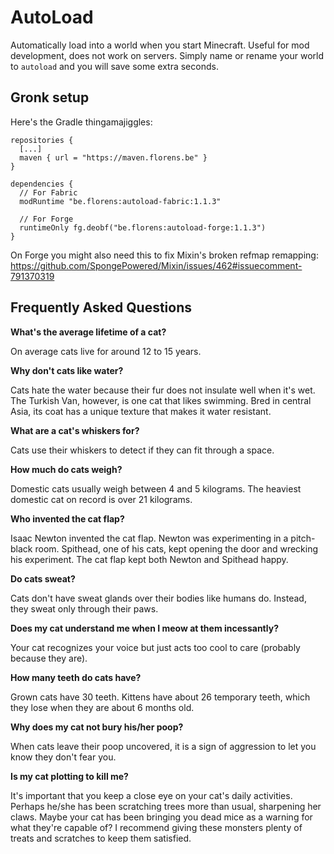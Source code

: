 # AutoLoad
Automatically load into a world when you start Minecraft. Useful for mod development, does not work on servers. Simply name or rename your world to `autoload` and you will save some extra seconds.

## Gronk setup
Here's the Gradle thingamajiggles:
```
repositories {
  [...]
  maven { url = "https://maven.florens.be" }
}

dependencies {
  // For Fabric
  modRuntime "be.florens:autoload-fabric:1.1.3"
  
  // For Forge
  runtimeOnly fg.deobf("be.florens:autoload-forge:1.1.3")
}
```
On Forge you might also need this to fix Mixin's broken refmap remapping: https://github.com/SpongePowered/Mixin/issues/462#issuecomment-791370319

## Frequently Asked Questions
**What's  the average lifetime of a cat?**

On average cats live for around 12 to 15 years.

**Why don't cats like water?**

Cats hate the water because their fur does not insulate well when it's wet. The Turkish Van, however, is one cat that likes swimming. Bred in central Asia, its coat has a unique texture that makes it water resistant.

**What are a cat's whiskers for?**

Cats use their whiskers to detect if they can fit through a space.

**How much do cats weigh?**

Domestic cats usually weigh between 4 and 5 kilograms. The heaviest domestic cat on record is over 21 kilograms.

**Who invented the cat flap?**

Isaac Newton invented the cat flap. Newton was experimenting in a pitch-black room. Spithead, one of his cats, kept opening the door and wrecking his experiment. The cat flap kept both Newton and Spithead happy.

**Do cats sweat?**

Cats don't have sweat glands over their bodies like humans do. Instead, they sweat only through their paws.

**Does my cat understand me when I meow at them incessantly?**

Your cat recognizes your voice but just acts too cool to care (probably because they are).

**How many teeth do cats have?**

Grown cats have 30 teeth. Kittens have about 26 temporary teeth, which they lose when they are about 6 months old.

**Why does my cat not bury his/her poop?**

When cats leave their poop uncovered, it is a sign of aggression to let you know they don't fear you.

**Is my cat plotting to kill me?**

It's important that you keep a close eye on your cat's daily activities. Perhaps he/she has been scratching trees more than usual, sharpening her claws. Maybe your cat has been bringing you dead mice as a warning for what they're capable of? I recommend giving these monsters plenty of treats and scratches to keep them satisfied.
